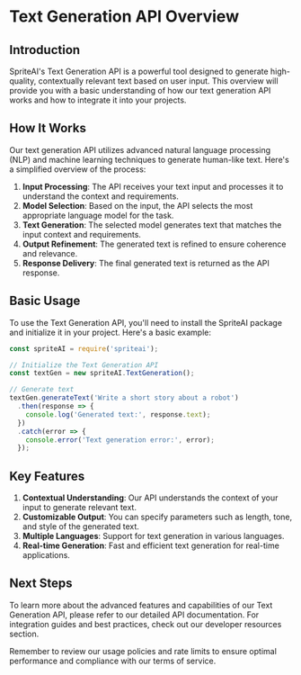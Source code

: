 # Text Generation API Overview

## Introduction

SpriteAI's Text Generation API is a powerful tool designed to generate high-quality, contextually relevant text based on user input. This overview will provide you with a basic understanding of how our text generation API works and how to integrate it into your projects.

## How It Works

Our text generation API utilizes advanced natural language processing (NLP) and machine learning techniques to generate human-like text. Here's a simplified overview of the process:

1. **Input Processing**: The API receives your text input and processes it to understand the context and requirements.
2. **Model Selection**: Based on the input, the API selects the most appropriate language model for the task.
3. **Text Generation**: The selected model generates text that matches the input context and requirements.
4. **Output Refinement**: The generated text is refined to ensure coherence and relevance.
5. **Response Delivery**: The final generated text is returned as the API response.

## Basic Usage

To use the Text Generation API, you'll need to install the SpriteAI package and initialize it in your project. Here's a basic example:

```javascript
const spriteAI = require('spriteai');

// Initialize the Text Generation API
const textGen = new spriteAI.TextGeneration();

// Generate text
textGen.generateText('Write a short story about a robot')
  .then(response => {
    console.log('Generated text:', response.text);
  })
  .catch(error => {
    console.error('Text generation error:', error);
  });
```

## Key Features

1. **Contextual Understanding**: Our API understands the context of your input to generate relevant text.
2. **Customizable Output**: You can specify parameters such as length, tone, and style of the generated text.
3. **Multiple Languages**: Support for text generation in various languages.
4. **Real-time Generation**: Fast and efficient text generation for real-time applications.

## Next Steps

To learn more about the advanced features and capabilities of our Text Generation API, please refer to our detailed API documentation. For integration guides and best practices, check out our developer resources section.

Remember to review our usage policies and rate limits to ensure optimal performance and compliance with our terms of service.